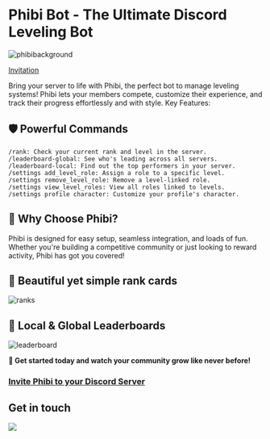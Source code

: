 # Phibi Bot - The Ultimate Discord Leveling Bot
![phibibackground](https://github.com/user-attachments/assets/e4d5426f-86f4-4054-9e01-590803920e77)

[Invitation](https://discord.com/oauth2/authorize?client_id=937673491354898452&scope=bot&permissions=412585741352)

Bring your server to life with Phibi, the perfect bot to manage leveling systems! Phibi lets your members compete, customize their experience, and track their progress effortlessly and with style.
Key Features:

## 🛡️ Powerful Commands

    /rank: Check your current rank and level in the server.
    /leaderboard-global: See who's leading across all servers.
    /leaderboard-local: Find out the top performers in your server.
    /settings add_level_role: Assign a role to a specific level.
    /settings remove_level_role: Remove a level-linked role.
    /settings view_level_roles: View all roles linked to levels.
    /settings profile character: Customize your profile's character.

## 🎉 Why Choose Phibi?

Phibi is designed for easy setup, seamless integration, and loads of fun. Whether you're building a competitive community or just looking to reward activity, Phibi has got you covered!

## 🚀 Beautiful yet simple rank cards
![ranks](https://github.com/user-attachments/assets/7f36ceab-da79-4df6-b487-168ec1a8a2b1)

## 🥇 Local & Global Leaderboards
![leaderboard](https://github.com/user-attachments/assets/7b3ea6fa-14ad-430b-b713-f0d42b975eb5)

**💬 Get started today and watch your community grow like never before!**

### [Invite Phibi to your Discord Server](https://discord.com/oauth2/authorize?client_id=937673491354898452&scope=bot&permissions=412585741352)

## Get in touch

<a href="https://fnlb.net/discord"><img src="https://discord.com/api/guilds/1106879710744543303/widget.png?style=banner2"></a>
